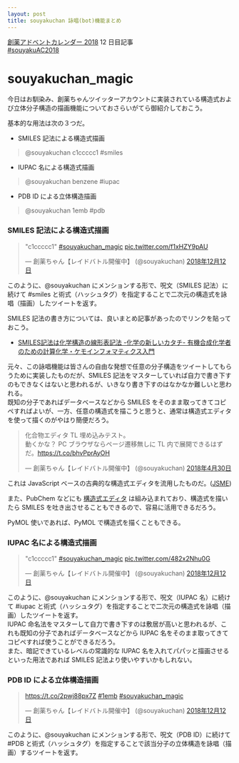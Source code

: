 ```yaml
---
layout: post
title: souyakuchan 詠唱(bot)機能まとめ
---
```


[創薬アドベントカレンダー 2018](https://adventar.org/calendars/3041) 12 日目記事  
[#souyakuAC2018](https://twitter.com/search?q=%23souyakuAC2018)  
  
# souyakuchan_magic
今日はお馴染み、創薬ちゃんツイッターアカウントに実装されている構造式および立体分子構造の描画機能についておさらいがてら御紹介しておこう。  
  
基本的な用法は次の３つだ。  
  
- SMILES 記法による構造式描画  
> @souyakuchan c1ccccc1 #smiles
  
- IUPAC 名による構造式描画
> @souyakuchan benzene #iupac
  
- PDB ID による立体構造描画
> @souyakuchan 1emb #pdb

### SMILES 記法による構造式描画

<blockquote class="twitter-tweet" data-lang="ja"><p lang="und" dir="ltr">&quot;c1ccccc1&quot; <a href="https://twitter.com/hashtag/souyakuchan_magic?src=hash&amp;ref_src=twsrc%5Etfw">#souyakuchan_magic</a> <a href="https://t.co/f1xHZY9pAU">pic.twitter.com/f1xHZY9pAU</a></p>&mdash; 創薬ちゃん【レイドバトル開催中】 (@souyakuchan) <a href="https://twitter.com/souyakuchan/status/1072856947441848320?ref_src=twsrc%5Etfw">2018年12月12日</a></blockquote>
<script async src="https://platform.twitter.com/widgets.js" charset="utf-8"></script>  
  
このように、@souyakuchan にメンションする形で、呪文（SMILES 記法）に続けて #smiles と術式（ハッシュタグ）を指定することで二次元の構造式を詠唱（描画）したツイートを返す。  

SMILES 記法の書き方については、良いまとめ記事があったのでリンクを貼っておこう。  
- [SMILES記法は化学構造の線形表記法 -化学の新しいカタチ- 有機合成化学者のための計算化学・ケモインフォマティクス入門](https://future-chem.com/smiles-smarts/)  

元々、この詠唱機能は皆さんの自由な発想で任意の分子構造をツイートしてもらうために実装したものだが、SMILES 記法をマスターしていれば自力で書き下すのもできなくはないと思われるが、いきなり書き下すのはなかなか難しいと思われる。  
既知の分子であればデータベースなどから SMILES をそのまま取ってきてコピペすればよいが、一方、任意の構造式を描こうと思うと、通常は構造式エディタを使って描くのがやはり簡便だろう。  

<blockquote class="twitter-tweet" data-lang="ja"><p lang="ja" dir="ltr">化合物エディタ TL 埋め込みテスト。<br>動くかな？ PC ブラウザならページ遷移無しに TL 内で展開できるはずだ。<a href="https://t.co/bhvPprAyOH">https://t.co/bhvPprAyOH</a></p>&mdash; 創薬ちゃん【レイドバトル開催中】 (@souyakuchan) <a href="https://twitter.com/souyakuchan/status/990744010053464064?ref_src=twsrc%5Etfw">2018年4月30日</a></blockquote>
<script async src="https://platform.twitter.com/widgets.js" charset="utf-8"></script>  
  
これは JavaScript ベースの古典的な構造式エディタを流用したものだ。([JSME](http://peter-ertl.com/jsme/))  
  
また、PubChem などにも [構造式エディタ](https://pubchem.ncbi.nlm.nih.gov/search/#draw=true) は組み込まれており、構造式を描いたら SMILES を吐き出させることもできるので、容易に活用できるだろう。  
  
PyMOL 使いであれば、PyMOL で構造式を描くこともできる。  


### IUPAC 名による構造式描画

<blockquote class="twitter-tweet" data-lang="ja"><p lang="und" dir="ltr">&quot;c1ccccc1&quot; <a href="https://twitter.com/hashtag/souyakuchan_magic?src=hash&amp;ref_src=twsrc%5Etfw">#souyakuchan_magic</a> <a href="https://t.co/482x2Nhu0G">pic.twitter.com/482x2Nhu0G</a></p>&mdash; 創薬ちゃん【レイドバトル開催中】 (@souyakuchan) <a href="https://twitter.com/souyakuchan/status/1072857499785723904?ref_src=twsrc%5Etfw">2018年12月12日</a></blockquote>
<script async src="https://platform.twitter.com/widgets.js" charset="utf-8"></script>  
  
このように、@souyakuchan にメンションする形で、呪文（IUPAC 名）に続けて #iupac と術式（ハッシュタグ）を指定することで二次元の構造式を詠唱（描画）したツイートを返す。  
IUPAC 命名法をマスターして自力で書き下すのは敷居が高いと思われるが、これも既知の分子であればデータベースなどから IUPAC 名をそのまま取ってきてコピペすれば使うことができるだろう。  
また、暗記できているレベルの常識的な IUPAC 名を入れてパパッと描画させるといった用法であれば SMILES 記法より使いやすいかもしれない。  

### PDB ID による立体構造描画

<blockquote class="twitter-tweet" data-lang="ja"><p lang="und" dir="ltr"><a href="https://t.co/2pwj88px7Z">https://t.co/2pwj88px7Z</a> <a href="https://twitter.com/hashtag/1emb?src=hash&amp;ref_src=twsrc%5Etfw">#1emb</a> <a href="https://twitter.com/hashtag/souyakuchan_magic?src=hash&amp;ref_src=twsrc%5Etfw">#souyakuchan_magic</a></p>&mdash; 創薬ちゃん【レイドバトル開催中】 (@souyakuchan) <a href="https://twitter.com/souyakuchan/status/1072858311526137856?ref_src=twsrc%5Etfw">2018年12月12日</a></blockquote>
<script async src="https://platform.twitter.com/widgets.js" charset="utf-8"></script>  
  
このように、@souyakuchan にメンションする形で、呪文（PDB ID）に続けて #PDB と術式（ハッシュタグ）を指定することで該当分子の立体構造を詠唱（描画）するツイートを返す。  

